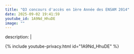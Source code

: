 ```yaml
---
title: "Q3 concours d'accès en 1ère Année des ENSAM 2014"
date: 2025-09-02 19:41:59 
youtube_id: 1A9Nd_HhuDE
image: ""
---
```

description: |
  
{% include youtube-privacy.html id="1A9Nd_HhuDE" %}
